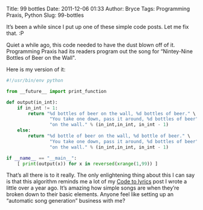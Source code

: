 Title: 99 bottles
Date: 2011-12-06 01:33
Author: Bryce
Tags: Programming Praxis, Python
Slug: 99-bottles

It’s been a while since I put up one of these simple code posts. Let me
fix that. :P

Quiet a while ago, this code needed to have the dust blown off of it.
Programming Praxis had its readers program out the song for
“Nintey-Nine Bottles of Beer on the Wall".

Here is my version of it:

```python
#!/usr/bin/env python

from __future__ import print_function

def output(in_int):
    if in_int != 1:
        return "%d bottles of beer on the wall, %d bottles of beer." \
                "You take one down, pass it around, %d bottles of beer" \
                "on the wall." % (in_int,in_int, in_int - 1)
    else:
        return "%d bottle of beer on the wall, %d bottle of beer." \
                "You take one down, pass it around, %d bottles of beer" \
                "on the wall." % (in_int,in_int, in_int - 1)

if __name__ == "__main__":
    [ print(output(x)) for x in reversed(xrange(1,99)) ]
```

That’s all there is to it really. The only enlightening thing about this
I can say is that this algorithm reminds me a lot of my [Code to
lyrics](http://scrollingtext.org/code-lyrics) post I wrote a little over
a year ago. It’s amazing how simple songs are when they’re broken down
to their basic elements. Anyone feel like setting up an “automatic song
generation” business with me?
